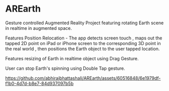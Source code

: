 # AREarth

<p>Gesture controlled Augmented Reality Project featuring rotating Earth scene in realtime in augmented space.</p>
<p>Features Position Relocation - The app detects screen touch , maps out the tapped 2D point on iPad or iPhone screen to the corresponding 3D point in the real world , then positions the Earth object to the user tapped location.
<p>Features resizing of Earth in realtime object using Drag Gesture.</p>
<p>User can stop Earth's spinning using Double Tap gesture.</p>


https://github.com/abhirajbhattashali/AREarth/assets/60516848/6e1979df-f1b0-4d7d-b8e7-84d937097b5b

